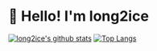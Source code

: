 # 👋 Hello! I'm long2ice

[![long2ice's github stats](https://github-readme-stats.vercel.app/api?username=long2ice&show_icons=true)](https://github.com/long2ice/long2ice)
[![Top Langs](https://github-readme-stats.vercel.app/api/top-langs/?username=long2ice&layout=compact)](https://github.com/long2ice/long2ice)
